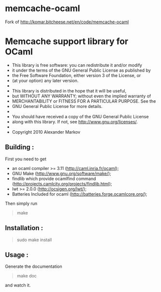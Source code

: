 # memcache-ocaml
Fork of http://komar.bitcheese.net/en/code/memcache-ocaml

Memcache support library for OCaml
==================================
 * This library is free software: you can redistribute it and/or modify
 * it under the terms of the GNU General Public License as published by
 * the Free Software Foundation, either version 3 of the License, or
 * (at your option) any later version.
 *
 * This library is distributed in the hope that it will be useful,
 * but WITHOUT ANY WARRANTY; without even the implied warranty of
 * MERCHANTABILITY or FITNESS FOR A PARTICULAR PURPOSE.  See the
 * GNU General Public License for more details.
 *
 * You should have received a copy of the GNU General Public License
 * along with this library.  If not, see <http://www.gnu.org/licenses/>.
 *
 * Copyright 2010 Alexander Markov

Building :
----------

First you need to get
* an ocaml compiler >= 3.11 (http://caml.inria.fr/ocaml);
* GNU Make (http://www.gnu.org/software/make/);
* findlib which provide ocamlfind command
  (http://projects.camlcity.org/projects/findlib.html);
* lwt >= 2.0.0 (http://ocsigen.org/lwt/);
* Batteries Included for ocaml (http://batteries.forge.ocamlcore.org/);

Then simply run

> make

Installation :
--------------

> sudo make install

Usage :
-------

Generate the documentation

> make doc

and watch it.

